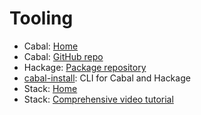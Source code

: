 # Tooling


* Cabal: [Home](https://www.haskell.org/cabal/)
* Cabal: [GitHub repo](https://github.com/haskell/cabal/)
* Hackage: [Package repository](http://hackage.haskell.org/packages/)
* [cabal-install](http://hackage.haskell.org/package/cabal-install): CLI for Cabal and Hackage
* Stack: [Home](http://haskellstack.org/)
* Stack: [Comprehensive video tutorial](https://www.youtube.com/watch?v=sRonIB8ZStw)
